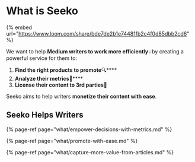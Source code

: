 # What is Seeko

{% embed url="https://www.loom.com/share/bde7de2b1e74481fb2c4f0d85dbb2cd6" %}



We want to help **Medium writers to work more efficiently**💡by creating a powerful service for them to:

1. **Find the right products to promote**🔍\*\*\*\*
2. **Analyze their metrics**🧪\*\*\*\*
3. **License their content to 3rd parties**🤝

Seeko aims to help writers **monetize their content with ease**. 

## Seeko Helps Writers

{% page-ref page="what/empower-decisions-with-metrics.md" %}

{% page-ref page="what/promote-with-ease.md" %}

{% page-ref page="what/capture-more-value-from-articles.md" %}



